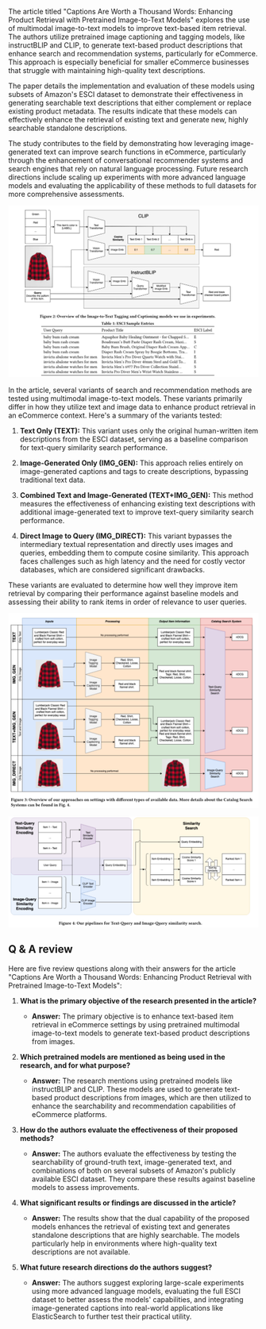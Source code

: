 The article titled "Captions Are Worth a Thousand Words: Enhancing Product Retrieval with Pretrained Image-to-Text Models" explores the use of multimodal image-to-text models to improve text-based item retrieval. The authors utilize pretrained image captioning and tagging models, like instructBLIP and CLIP, to generate text-based product descriptions that enhance search and recommendation systems, particularly for eCommerce. This approach is especially beneficial for smaller eCommerce businesses that struggle with maintaining high-quality text descriptions.

The paper details the implementation and evaluation of these models using subsets of Amazon's ESCI dataset to demonstrate their effectiveness in generating searchable text descriptions that either complement or replace existing product metadata. The results indicate that these models can effectively enhance the retrieval of existing text and generate new, highly searchable standalone descriptions.

The study contributes to the field by demonstrating how leveraging image-generated text can improve search functions in eCommerce, particularly through the enhancement of conversational recommender systems and search engines that rely on natural language processing. Future research directions include scaling up experiments with more advanced language models and evaluating the applicability of these methods to full datasets for more comprehensive assessments.

![](../assets/captions_are_worth_1.png)

In the article, several variants of search and recommendation methods are tested using multimodal image-to-text models. These variants primarily differ in how they utilize text and image data to enhance product retrieval in an eCommerce context. Here's a summary of the variants tested:

1. **Text Only (TEXT):** This variant uses only the original human-written item descriptions from the ESCI dataset, serving as a baseline comparison for text-query similarity search performance.

2. **Image-Generated Only (IMG_GEN):** This approach relies entirely on image-generated captions and tags to create descriptions, bypassing traditional text data.

3. **Combined Text and Image-Generated (TEXT+IMG_GEN):** This method measures the effectiveness of enhancing existing text descriptions with additional image-generated text to improve text-query similarity search performance.

4. **Direct Image to Query (IMG_DIRECT):** This variant bypasses the intermediary textual representation and directly uses images and queries, embedding them to compute cosine similarity. This approach faces challenges such as high latency and the need for costly vector databases, which are considered significant drawbacks.

These variants are evaluated to determine how well they improve item retrieval by comparing their performance against baseline models and assessing their ability to rank items in order of relevance to user queries.

![](../assets/captions_are_worth_2.png)

![](../assets/captions_are_worth_3.png)

## Q & A review

Here are five review questions along with their answers for the article "Captions Are Worth a Thousand Words: Enhancing Product Retrieval with Pretrained Image-to-Text Models":

1. **What is the primary objective of the research presented in the article?**
   - **Answer:** The primary objective is to enhance text-based item retrieval in eCommerce settings by using pretrained multimodal image-to-text models to generate text-based product descriptions from images.

2. **Which pretrained models are mentioned as being used in the research, and for what purpose?**
   - **Answer:** The research mentions using pretrained models like instructBLIP and CLIP. These models are used to generate text-based product descriptions from images, which are then utilized to enhance the searchability and recommendation capabilities of eCommerce platforms.

3. **How do the authors evaluate the effectiveness of their proposed methods?**
   - **Answer:** The authors evaluate the effectiveness by testing the searchability of ground-truth text, image-generated text, and combinations of both on several subsets of Amazon's publicly available ESCI dataset. They compare these results against baseline models to assess improvements.

4. **What significant results or findings are discussed in the article?**
   - **Answer:** The results show that the dual capability of the proposed models enhances the retrieval of existing text and generates standalone descriptions that are highly searchable. The models particularly help in environments where high-quality text descriptions are not available.

5. **What future research directions do the authors suggest?**
   - **Answer:** The authors suggest exploring large-scale experiments using more advanced language models, evaluating the full ESCI dataset to better assess the models' capabilities, and integrating image-generated captions into real-world applications like ElasticSearch to further test their practical utility.
